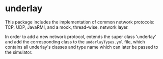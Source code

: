 # underlay

This package includes the implementation of common network protocols:
TCP, UDP, JavaRMI, and a mock, thread-wise, network layer.

In order to add a new network protocol, extends the super class 'underlay' and
add the corresponding class to the `underlayTypes.yml` file, which contains all
underlay's classes and type name which can later be passed to the simulator.
 
